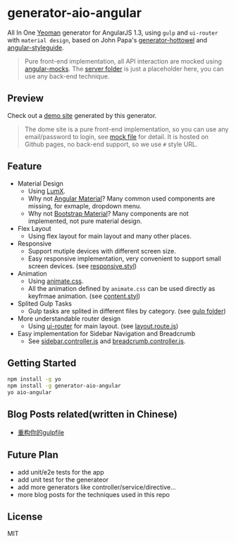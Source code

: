 # generator-aio-angular

All In One [Yeoman](http://yeoman.io) generator for AngularJS 1.3, using `gulp` and `ui-router` with `material design`, based on John Papa's [generator-hottowel](https://github.com/johnpapa/generator-hottowel) and [angular-styleguide](https://github.com/johnpapa/angular-styleguide).

> Pure front-end implementation, all API interaction are mocked using [angular-mocks](https://docs.angularjs.org/api/ngMock). The [server folder](app/templates/server) is just a placeholder here, you can use any back-end technique. 

## Preview

Check out a [demo site](http://pinkyjie.com/generator-aio-angular/#/) generated by this generator.

> The dome site is a pure front-end implementation, so you can use any email/password to login, see [mock file](app/templates/client/source/test/e2e/mocks/e2e.user.js#L23) for detail. It is hosted on Github pages, no back-end support, so we use `#` style URL.

## Feature

* Material Design
   * Using [LumX](http://ui.lumapps.com/).
   * Why not [Angular Material](https://material.angularjs.org)? Many common used components are missing, for exmaple, dropdown menu.
   * Why not [Bootstrap Material](http://fezvrasta.github.io/bootstrap-material-design/)? Many components are not implemented, not pure material design.
* Flex Layout
   * Using flex layout for main layout and many other places.
* Responsive
   * Support mutiple devices with different screen size.
   * Easy responsive implementation, very convenient to support small screen devices. (see [responsive.styl](app/templates/client/source/styles/responsive.styl))
* Animation
   * Using [animate.css](https://daneden.github.io/animate.css/).
   * All the animation defined by `animate.css` can be used directly as keyfrmae animation. (see [content.styl](app/templates/client/source/styles/layout/content.styl#L28))
* Splited Gulp Tasks
   * Gulp tasks are splited in different files by category. (see [gulp folder](app/templates/gulp))
* More understandable router design
   * Using [ui-router](https://github.com/angular-ui/ui-router) for main layout. (see [layout.route.js](app/templates/client/source/app/layout/layout.route.js))
* Easy implementation for Sidebar Navigation and Breadcrumb
   * See [sidebar.controller.js](app/templates/client/source/app/layout/sidebar.controller.js) and [breadcrumb.controller.js](app/templates/client/source/app/layout/breadcrumb.controller.js).

## Getting Started

```bash
npm install -g yo
npm install -g generator-aio-angular
yo aio-angular
```

## Blog Posts related(written in Chinese)
* [重构你的gulpfile](http://pinkyjie.com/2015/03/24/refactor-your-gulpfile/)

## Future Plan
* add unit/e2e tests for the app
* add unit test for the generateor
* add more generators like controller/service/directive...
* more blog posts for the techniques used in this repo

## License

MIT


